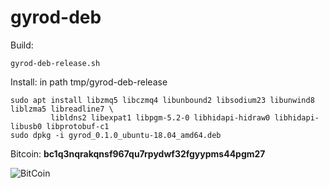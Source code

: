 # gyrod-deb

Build:
```
gyrod-deb-release.sh
```

Install:
in path tmp/gyrod-deb-release
```
sudo apt install libzmq5 libczmq4 libunbound2 libsodium23 libunwind8 liblzma5 libreadline7 \
         libldns2 libexpat1 libpgm-5.2-0 libhidapi-hidraw0 libhidapi-libusb0 libprotobuf-c1
sudo dpkg -i gyrod_0.1.0_ubuntu-18.04_amd64.deb
```

Bitcoin: **bc1q3nqrakqnsf967qu7rpydwf32fgyypms44pgm27**

![BitCoin](https://staroy.github.io/bc1q3nqrakqnsf967qu7rpydwf32fgyypms44pgm27.png)
